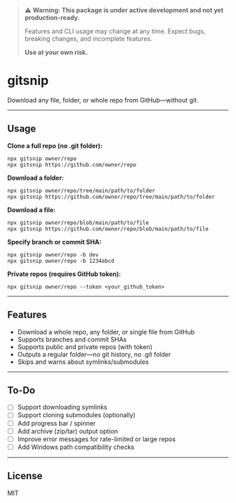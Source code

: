 > ⚠️ **Warning: This package is under active development and not yet production-ready.**
>
> Features and CLI usage may change at any time. Expect bugs, breaking changes, and incomplete features.
>
> **Use at your own risk.**

# gitsnip

Download any file, folder, or whole repo from GitHub—without git.

---

## Usage 

**Clone a full repo (no .git folder):**
```
npx gitsnip owner/repo
npx gitsnip https://github.com/owner/repo
```

**Download a folder:**
```
npx gitsnip owner/repo/tree/main/path/to/folder
npx gitsnip https://github.com/owner/repo/tree/main/path/to/folder
```

**Download a file:**
```
npx gitsnip owner/repo/blob/main/path/to/file
npx gitsnip https://github.com/owner/repo/blob/main/path/to/file
```

**Specify branch or commit SHA:**
```
npx gitsnip owner/repo -b dev
npx gitsnip owner/repo -b 1234abcd
```

**Private repos (requires GitHub token):**
```
npx gitsnip owner/repo --token <your_github_token>
```

---

## Features

- Download a whole repo, any folder, or single file from GitHub
- Supports branches and commit SHAs
- Supports public and private repos (with token)
- Outputs a regular folder—no git history, no .git folder
- Skips and warns about symlinks/submodules

---

## To-Do

- [ ] Support downloading symlinks
- [ ] Support cloning submodules (optionally)
- [ ] Add progress bar / spinner
- [ ] Add archive (zip/tar) output option
- [ ] Improve error messages for rate-limited or large repos
- [ ] Add Windows path compatibility checks

---

## License

MIT
